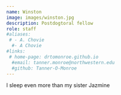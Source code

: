 ```yaml
---
name: Winston
image: images/winston.jpg
description: Postdogtoral fellow
role: staff
#aliases:
 # - A. Chovie
  #- A Chovie
#links:
 # home-page: drtomonroe.github.io
  #email: tanner.monroe@northwestern.edu
  #github: Tanner-O-Monroe
---
```


I sleep even more than my sister Jazmine
